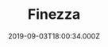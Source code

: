 ---
date: 2019-09-03T18:00:34.000Z
title: Finezza
latitude: 52.044981
longitude: 0.953609
category: checkin
---